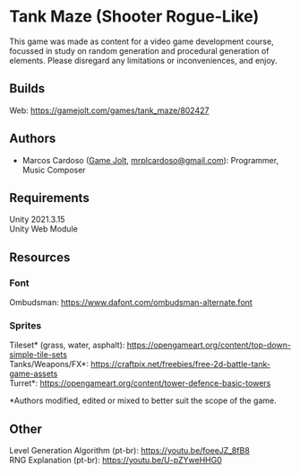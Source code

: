 # Tank Maze (Shooter Rogue-Like)
This game was made as content for a video game development course, focussed in study on random generation and procedural generation of elements. 
Please disregard any limitations or inconveniences, and enjoy.

## Builds
Web: https://gamejolt.com/games/tank_maze/802427

## Authors
- Marcos Cardoso ([Game Jolt](https://gamejolt.com/@marcoscardoso1_b064/games), mrplcardoso@gmail.com): Programmer, Music Composer

## Requirements
Unity 2021.3.15  
Unity Web Module  

## Resources

### Font
Ombudsman: https://www.dafont.com/ombudsman-alternate.font

### Sprites
Tileset* (grass, water, asphalt): https://opengameart.org/content/top-down-simple-tile-sets  
Tanks/Weapons/FX*: https://craftpix.net/freebies/free-2d-battle-tank-game-assets  
Turret*: https://opengameart.org/content/tower-defence-basic-towers  

*Authors modified, edited or mixed to better suit the scope of the game.

## Other
Level Generation Algorithm (pt-br): https://youtu.be/foeeJZ_8fB8  
RNG Explanation (pt-br): https://youtu.be/U-pZYweHHG0
